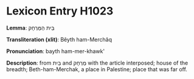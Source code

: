# Lexicon Entry H1023

**Lemma**: בֵּית הַמֶּרְחָק

**Transliteration (xlit)**: Bêyth ham-Merchâq

**Pronunciation**: bayth ham-mer-khawk'

**Description**:
from בַּיִת and מֶרְחָק with the article interposed; house of the breadth; Beth-ham-Merchak, a place in Palestine; place that was far off.
